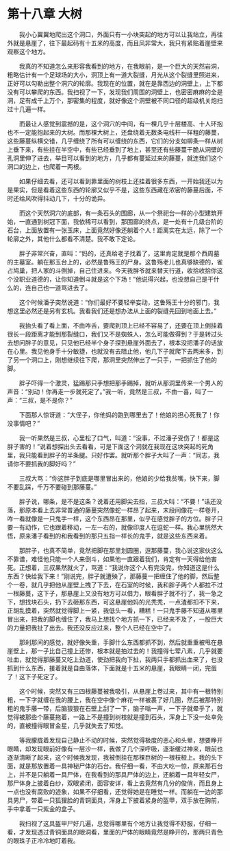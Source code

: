 # 第十八章 大树


　　我小心翼翼地爬出这个洞口，外面只有一小块突起的地方可以让我站立，再往外就是悬崖了，往下最起码有十五米的高度，而且风非常大，我只有紧贴着崖壁来观察这个地方。

　　我真的不知道怎么来形容我看到的地方，在我眼前，是一个巨大的天然岩洞，粗略估计有一个足球场的大小，洞顶上有一道大裂缝，月光从这个裂缝里照进来，正好可以勾勒出整个洞穴的轮廓。我现在的位置，就在是靠西边的洞壁上，上下都没有可以攀爬的东西。我扫视了一下，发现我们周围的洞壁上，也密密麻麻的全是洞，足有成千上万个，那密集的程度，就好像这个洞壁被不同口径的超级机关炮扫过十几遍一样。

　　而最让人感觉到震撼的是，这个洞穴的中间，有一棵几乎十层楼高、十人环抱也不一定能抱起来的大树。而那棵大树上，还盘绕着无数条电线杆一样粗的藤蔓，这些藤蔓纵横交错，几乎缠绕了所有可以缠绕的东西，它们的分支如柳条一样从树上垂下来，有些挂在半空中，有些已经垂到了地上，甚至还有些藤蔓干脆从洞壁的孔洞里伸了进去，举目可以看到的地方，几乎都有蔓延过来的藤蔓，就连我们这个洞口的边上，也爬着一两根。

　　如果仔细去看，还可以看到靠里面的树枝上还挂着很多东西，一开始我还以为是果实，但是看着这些东西的轮廓又似乎不是，这些东西藏在浓密的藤蔓后面，不时还给风吹得抖动几下，十分的诡异。

　　而这个天然洞穴的底部，有一条石头的围廊，从一个祭祀台一样的小型建筑开始，一直通到树冠下面，我依稀可以看到，那围廊的终点，是一处有十几级台阶的石台，上面放置有一张玉床，上面竟然好像还躺着个人！距离实在太远，除了一个轮廓之外，其他什么都看不清楚。我不敢下定论。

　　胖子非常兴奋，直叫：“妈的，还真给老子找着了，这里肯定就是那个西周墓的主墓室。躺在那玉台上的，必然是鲁殇王的尸身。这鲁殇老儿也真够缺德的，雀占鸠巢，把人家的斗倒掉，自己住进来。今天我胖爷就来替天行道，收拾收拾你这个没职业道德的，让你知道倒斗就是这个下场！”他说得兴起，也没想自己是干什么的，连自己也一道骂进去了。

　　这个时候潘子突然说道：“你们最好不要轻举妄动，这鲁殇王十分的邪门，我想这里必然还是另有玄机。我看我们还是想办法从上面的裂缝先回到地面上去。”

　　我抬头看了看上面，不由咋舌，要爬到顶上已经不容易了，还要在顶上倒挂着很长一段距离才能到那裂缝口，我们又不是蜘蛛人，怎么可能做得到？于是转过头去想问胖子的意见，只见他已经半个身子探到悬崖外面去了，根本没把潘子的话放在心里。我见他身手十分敏捷，也就没有去阻止他，他几下子就爬下去两米多，到了另一个洞口上，刚想继续往下爬，那洞里突然伸出了一只手，一把抓住了他的脚。

　　胖子吓得一个激灵，猛踢那只手想把那手踢掉，就听从那洞里传来一个男人的声音：“别动！你再走一步就死定了。”我一听，竟然是三叔，不由一喜，叫了一声：“三叔，是不是你？”

　　下面那人惊讶道：“大侄子，你他妈的跑到哪里去了！他娘的担心死我了！你没事情吧？”

　　我一听果然是三叔，心里松了口气，叫道：“没事，不过潘子受伤了！都是这胖子害的！”说着想探出头去看看，可是下面这个洞就在我现在这块突起的死角里，我只能看到胖子的半条腿。只好作罢。就听那个胖子大叫了一声：“同志，我请你不要抓我的脚好吗？”

　　三叔大骂：“你这胖子到底是哪里冒出来的，他娘的少给我贫嘴，快下来，脚不要乱踩，千万不要碰到那藤蔓。”

　　胖子说，哪条，是不是这条？说着还用脚尖去指，三叔大叫：“不要！”话还没落，那原本看上去非常普通的藤蔓突然像蛇一样昂了起来，末段间像花一样卷开，咋一看就像是一只鬼手一样，这个东西昂在那里，似乎在感觉胖子的方位。胖子只要一有动作，它也跟着移动，一左一右的，就像印度人在逗蛇一样。我心里恍然大悟，原来潘子看到的和我看到的那只五指一样长的鬼手，就是这些东西来着。

　　那胖子，也真不简单，竟然把脚在那里划圆圈，逗那藤蔓，我心说这家伙这么不靠谱，难怪他只能一个人来倒斗，如果他一直跟着我们，肯定有一天得给他害死。正想着，三叔果然就火了，骂道：“我说你这个人有完没完，你知道这是什么东西？快给我下来！”刚说完，胖子就遭殃了，那藤蔓一把缠住了他的脚，然后整个一卷，就几乎把他从崖壁上拽了下去，在石室的时候，我和胖子两个人都拉不过一根藤蔓，这下子，那悬崖上又没有地方可以借力，眼看胖子就不行了，我一急之下，想找块石头，扔下去砸那东西，可这悬崖他妈的光秃秃，一点渣都扣不下来，正胡乱摸着，突然就觉得脚上一紧，我低头一看，糟糕！一只鬼手藤不知道从哪里冒出来，把我的脚也缠住了，我马上想找个地方抓一下，已经来不及了，一股巨大的力量把我扯了出去。我还没反应过来，整个人已经在空中了。

　　那刹那间的感觉，就好像失重，手脚什么东西都抓不到，然后就重重被甩在悬崖壁上，那一子比自己撞上还惨，根本就是拍过去的！我撞得七荤八素，几乎就要吐血，就觉得那藤蔓又吃上劲道，使劲把我向下扯，我两只手都抓出血来了，也没抓到什么东西，接着就是自由落体，下面就是十五米的悬崖，我眼睛一闭，完蛋了！这下子死定了。

　　这个时候，突然又有三四根藤蔓被我吸引，从悬崖上卷过来，其中有一根特别粗，一下字就缠在我的腰上，我在空中像个麻花一样被裹了好几圈，然后被那特别粗的鬼手藤一带，后脑狠狠在石壁上刮了一下，脑子嗡一声，一下子就晕乎了，就觉得被那些个藤蔓拖着，一路上不是撞到树枝就是撞到石头，浑身上下没一处幸免的，直被撞得眼冒金星，几乎就失去了知觉。

　　等我朦胧着发现自己静止不动的时候，突然觉得极度的恶心和头晕，想要睁开眼睛，却发现眼前好像有一层沙一样，我做了几个深呼吸，逐渐缓过神来，眼前也逐渐清晰了起来，这个时候我发现，我被倒挂在那棵巨树的一根枝桠上。我的头下面，就是那放置着一具神秘尸体的石台。我仔细一看，不由大吃一惊，原来那石台上，并不是只躺着一具尸体，在我看到的那具尸体的边上，还躺着一具年轻女尸，那尸体身上披着白纱，双眼紧闭，面容安详，看上去竟然有几分的俊俏，而且身上一点也没有腐败的迹象，如果不仔细看，还觉得她是在睡觉一样。而躺在一边的那具男尸，带着一只狐狸脸的青铜面具，浑身上下披着紧身的盔甲，双手放在胸前，手中拿着一只紫金的盒子。

　　我扫视了这具盔甲尸好几遍，总觉得哪里有个地方让我觉得不舒服，仔细一看，才发现透过青铜面具的眼洞看，里面的尸体的眼睛竟然是睁开的，那两只青色的眼珠子正冷冷地盯着我。


